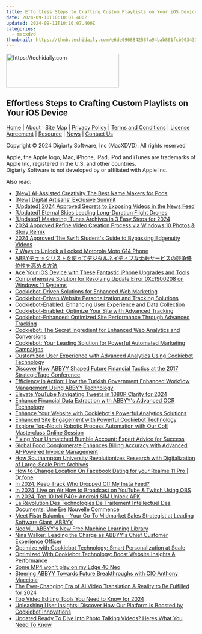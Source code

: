 ```yaml
---
title: Effortless Steps to Crafting Custom Playlists on Your iOS Device
date: 2024-09-10T10:10:07.400Z
updated: 2024-09-11T10:10:07.400Z
categories:
  - macxdvd
thumbnail: https://thmb.techidaily.com/e6de0968842567a94bab861fcb9034374ea99c16c41df6f1ffba84998a5d1054.jpg
---
```






<!-- affiliate ads begin -->
<a href="https://appsumo.8odi.net/c/5597632/2137393/7443" target="_top" id="2137393">
  <img src="//a.impactradius-go.com/display-ad/7443-2137393" border="0" alt="https://techidaily.com" width="300" height="90"/>
</a>
<img height="0" width="0" src="https://appsumo.8odi.net/i/5597632/2137393/7443" style="position:absolute;visibility:hidden;" border="0" />
<!-- affiliate ads end -->




## Effortless Steps to Crafting Custom Playlists on Your iOS Device

[Home](https://tools.techidaily.com/macxdvd/products/) | [About](https://tools.techidaily.com/macxdvd/products/) | [Site Map](https://tools.techidaily.com/macxdvd/products/) | [Privacy Policy](https://tools.techidaily.com/macxdvd/products/) | [Terms and Conditions](https://tools.techidaily.com/macxdvd/products/) | [License Agreement](https://tools.techidaily.com/macxdvd/products/) | [Resource](https://tools.techidaily.com/macxdvd/products/) | [News](https://tools.techidaily.com/macxdvd/products/) | [Contact Us](https://tools.techidaily.com/macxdvd/products/)

Copyright © 2024 Digiarty Software, Inc (MacXDVD). All rights reserved

Apple, the Apple logo, Mac, iPhone, iPad, iPod and iTunes are trademarks of Apple Inc, registered in the U.S. and other countries.  
Digiarty Software is not developed by or affiliated with Apple Inc.

<ins class="adsbygoogle"
     style="display:block"
     data-ad-format="autorelaxed"
     data-ad-client="ca-pub-7571918770474297"
     data-ad-slot="1223367746"></ins>



<ins class="adsbygoogle"
     style="display:block"
     data-ad-client="ca-pub-7571918770474297"
     data-ad-slot="8358498916"
     data-ad-format="auto"
     data-full-width-responsive="true"></ins>

<span class="atpl-alsoreadstyle">Also read:</span>
<div><ul>
<li><a href="https://extra-lessons.techidaily.com/new-ai-assisted-creativity-the-best-name-makers-for-pods/"><u>[New] AI-Assisted Creativity  The Best Name Makers for Pods</u></a></li>
<li><a href="https://youtube-sure.techidaily.com/igital-artisans-exclusive-summit/"><u>[New] Digital Artisans' Exclusive Summit</u></a></li>
<li><a href="https://facebook-videos.techidaily.com/updated-2024-approved-secrets-to-exposing-videos-in-the-news-feed/"><u>[Updated] 2024 Approved  Secrets to Exposing Videos in the News Feed</u></a></li>
<li><a href="https://fox-hovers.techidaily.com/updated-eternal-skies-leading-long-duration-flight-drones/"><u>[Updated] Eternal Skies  Leading Long-Duration Flight Drones</u></a></li>
<li><a href="https://screen-video-capture.techidaily.com/updated-mastering-itunes-archives-in-3-easy-steps-for-2024/"><u>[Updated] Mastering iTunes Archives in 3 Easy Steps for 2024</u></a></li>
<li><a href="https://extra-guidance.techidaily.com/2024-approved-refine-video-creation-process-via-windows-10-photos-and-story-remix/"><u>2024 Approved  Refine Video Creation Process via Windows 10 Photos & Story Remix</u></a></li>
<li><a href="https://vp-tips.techidaily.com/2024-approved-the-swift-students-guide-to-bypassing-edgenuity-videos/"><u>2024 Approved  The Swift Student's Guide to Bypassing Edgenuity Videos</u></a></li>
<li><a href="https://android-unlock.techidaily.com/7-ways-to-unlock-a-locked-motorola-moto-g14-phone-by-drfone-android/"><u>7 Ways to Unlock a Locked Motorola Moto G14 Phone</u></a></li>
<li><a href="https://solve-helper.techidaily.com/1724312879963-abby/"><u>ABBYチェックリストを使ってデジタルネイティブな金融サービスの競争優位性を高める方法</u></a></li>
<li><a href="https://buynow-info.techidaily.com/ace-your-ios-device-with-these-fantastic-iphone-upgrades-and-tools/"><u>Ace Your iOS Device with These Fantastic iPhone Upgrades and Tools</u></a></li>
<li><a href="https://win-howtos.techidaily.com/comprehensive-solution-for-resolving-update-error-0xc1900208-on-windows-11-systems/"><u>Comprehensive Solution for Resolving Update Error 0Xc1900208 on Windows 11 Systems</u></a></li>
<li><a href="https://solve-helper.techidaily.com/cookiebot-driven-solutions-for-enhanced-web-marketing/"><u>Cookiebot-Driven Solutions for Enhanced Web Marketing</u></a></li>
<li><a href="https://solve-helper.techidaily.com/cookiebot-driven-website-personalization-and-tracking-solutions/"><u>Cookiebot-Driven Website Personalization and Tracking Solutions</u></a></li>
<li><a href="https://solve-helper.techidaily.com/cookiebot-enabled-enhancing-user-experience-and-data-collection/"><u>Cookiebot-Enabled: Enhancing User Experience and Data Collection</u></a></li>
<li><a href="https://solve-helper.techidaily.com/cookiebot-enabled-optimize-your-site-with-advanced-tracking/"><u>Cookiebot-Enabled: Optimize Your Site with Advanced Tracking</u></a></li>
<li><a href="https://solve-helper.techidaily.com/cookiebot-enhanced-optimized-site-performance-through-advanced-tracking/"><u>Cookiebot-Enhanced: Optimized Site Performance Through Advanced Tracking</u></a></li>
<li><a href="https://solve-helper.techidaily.com/cookiebot-the-secret-ingredient-for-enhanced-web-analytics-and-conversions/"><u>Cookiebot: The Secret Ingredient for Enhanced Web Analytics and Conversions</u></a></li>
<li><a href="https://solve-helper.techidaily.com/cookiebot-your-leading-solution-for-powerful-automated-marketing-campaigns/"><u>Cookiebot: Your Leading Solution for Powerful Automated Marketing Campaigns</u></a></li>
<li><a href="https://solve-helper.techidaily.com/customized-user-experience-with-advanced-analytics-using-cookiebot-technology/"><u>Customized User Experience with Advanced Analytics Using Cookiebot Technology</u></a></li>
<li><a href="https://solve-helper.techidaily.com/discover-how-abbyy-shaped-future-financial-tactics-at-the-2017-strategietage-conference/"><u>Discover How ABBYY Shaped Future Financial Tactics at the 2017 StrategieTage Conference</u></a></li>
<li><a href="https://solve-helper.techidaily.com/efficiency-in-action-how-the-turkish-government-enhanced-workflow-management-using-abbyy-technology/"><u>Efficiency in Action: How the Turkish Government Enhanced Workflow Management Using ABBYY Technology</u></a></li>
<li><a href="https://twitter-videos.techidaily.com/elevate-youtube-navigating-tweets-in-1080p-clarity-for-2024/"><u>Elevate YouTube  Navigating Tweets in 1080P Clarity for 2024</u></a></li>
<li><a href="https://solve-helper.techidaily.com/enhance-financial-data-extraction-with-abbyys-advanced-ocr-technology/"><u>Enhance Financial Data Extraction with ABBYY's Advanced OCR Technology</u></a></li>
<li><a href="https://solve-helper.techidaily.com/enhance-your-website-with-cookiebots-powerful-analytics-solutions/"><u>Enhance Your Website with Cookiebot's Powerful Analytics Solutions</u></a></li>
<li><a href="https://solve-helper.techidaily.com/enhanced-site-engagement-with-powerful-cookiebot-technology/"><u>Enhanced Site Engagement with Powerful Cookiebot Technology</u></a></li>
<li><a href="https://solve-helper.techidaily.com/explore-top-notch-robotic-process-automation-with-our-coe-masterclass-online-session/"><u>Explore Top-Notch Robotic Process Automation with Our CoE Masterclass Online Session</u></a></li>
<li><a href="https://tech-recovery.techidaily.com/fixing-your-unmatched-bumble-account-expert-advice-for-success/"><u>Fixing Your Unmatched Bumble Account: Expert Advice for Success</u></a></li>
<li><a href="https://solve-helper.techidaily.com/global-food-conglomerate-enhances-billing-accuracy-with-advanced-ai-powered-invoice-management/"><u>Global Food Conglomerate Enhances Billing Accuracy with Advanced AI-Powered Invoice Management</u></a></li>
<li><a href="https://solve-helper.techidaily.com/how-southampton-university-revolutionizes-research-with-digitalization-of-large-scale-print-archives/"><u>How Southampton University Revolutionizes Research with Digitalization of Large-Scale Print Archives</u></a></li>
<li><a href="https://location-social.techidaily.com/how-to-change-location-on-facebook-dating-for-your-realme-11-pro-drfone-by-drfone-virtual-android/"><u>How to Change Location On Facebook Dating for your Realme 11 Pro | Dr.fone</u></a></li>
<li><a href="https://instagram-video-recordings.techidaily.com/in-2024-keep-track-who-dropped-off-my-insta-feed/"><u>In 2024, Keep Track  Who Dropped Off My Insta Feed?</u></a></li>
<li><a href="https://video-capture.techidaily.com/in-2024-live-on-air-how-to-broadcast-on-youtube-and-twitch-using-obs/"><u>In 2024, Live on Air  How to Broadcast on YouTube & Twitch Using OBS</u></a></li>
<li><a href="https://sim-unlock.techidaily.com/in-2024-top-10-itel-p40plus-android-sim-unlock-apk-by-drfone-android/"><u>In 2024, Top 10 Itel P40+ Android SIM Unlock APK</u></a></li>
<li><a href="https://solve-helper.techidaily.com/la-revolution-des-technologies-de-traitement-intellectuel-des-documents-une-ere-nouvelle-commence/"><u>La Révolution Des Technologies De Traitement Intellectuel Des Documents: Une Ère Nouvelle Commence</u></a></li>
<li><a href="https://solve-helper.techidaily.com/meet-fistn-balumbu-your-go-to-midmarket-sales-strategist-at-leading-software-giant-abbyy/"><u>Meet Fistn Balumbu - Your Go-To Midmarket Sales Strategist at Leading Software Giant, ABBYY</u></a></li>
<li><a href="https://solve-helper.techidaily.com/neoml-abbyys-new-free-machine-learning-library/"><u>NeoML: ABBYY's New Free Machine Learning Library</u></a></li>
<li><a href="https://solve-helper.techidaily.com/nina-walker-leading-the-charge-as-abbyys-chief-customer-experience-officer/"><u>Nina Walker: Leading the Charge as ABBYY's Chief Customer Experience Officer</u></a></li>
<li><a href="https://solve-helper.techidaily.com/optimize-with-cookiebot-technology-smart-personalization-at-scale/"><u>Optimize with Cookiebot Technology: Smart Personalization at Scale</u></a></li>
<li><a href="https://solve-helper.techidaily.com/optimized-with-cookiebot-technology-boost-website-insights-and-performance/"><u>Optimized With Cookiebot Technology: Boost Website Insights & Performance</u></a></li>
<li><a href="https://techidaily.com/some-mp4-wont-play-on-my-edge-40-neo-by-aiseesoft-video-converter-play-mp4-on-android/"><u>Some MP4 won't play on my Edge 40 Neo</u></a></li>
<li><a href="https://solve-helper.techidaily.com/steering-abbyy-towards-future-breakthroughs-with-cio-anthony-macciola/"><u>Steering ABBYY Towards Future Breakthroughs with CIO Anthony Macciola</u></a></li>
<li><a href="https://ai-video-translation.techidaily.com/the-ever-changing-era-of-ai-video-translation-a-reality-to-be-fulfilled-for-2024/"><u>The Ever-Changing Era of AI Video Translation A Reality to Be Fulfilled for 2024</u></a></li>
<li><a href="https://video-creation-software.techidaily.com/top-video-editing-tools-you-need-to-know-for-2024/"><u>Top Video Editing Tools You Need to Know for 2024</u></a></li>
<li><a href="https://solve-helper.techidaily.com/unleashing-user-insights-discover-how-our-platform-is-boosted-by-cookiebot-innovations/"><u>Unleashing User Insights: Discover How Our Platform Is Boosted by Cookiebot Innovations</u></a></li>
<li><a href="https://ai-topics.techidaily.com/updated-ready-to-dive-into-photo-talking-videos-heres-what-you-need-to-know/"><u>Updated Ready To Dive Into Photo Talking Videos? Heres What You Need To Know</u></a></li>
</ul></div>
